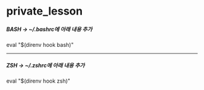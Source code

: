 # private_lesson

<h5> BASH -> ~/.bashrc에 아래 내용 추가 </h5>
eval "$(direnv hook bash)"

---
<h5> ZSH -> ~/.zshrc에 아래 내용 추가 </h5>
eval "$(direnv hook zsh)"